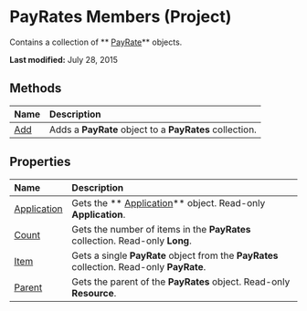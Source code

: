 
# PayRates Members (Project)
Contains a collection of  ** [PayRate](4c8ba1f3-bf18-2179-5f50-c090c63e46b9.md)** objects.

 **Last modified:** July 28, 2015


## Methods



|**Name**|**Description**|
|:-----|:-----|
| [Add](ba5d2667-7452-f9d9-032e-bb7c9d1d4911.md)|Adds a  **PayRate** object to a **PayRates** collection.|

## Properties



|**Name**|**Description**|
|:-----|:-----|
| [Application](c87e091a-25ae-c680-1716-9ca72a58ad67.md)|Gets the  ** [Application](8eb91712-7784-a102-38c0-19bb056c27e9.md)** object. Read-only **Application**.|
| [Count](8ce675fe-ace2-b509-05dd-476c0d228bc1.md)|Gets the number of items in the  **PayRates** collection. Read-only **Long**.|
| [Item](9f96dbbe-57a2-5c63-98c0-87688ae1b93c.md)|Gets a single  **PayRate** object from the **PayRates** collection. Read-only **PayRate**.|
| [Parent](32fd66ee-f4c6-d903-80c4-6ee7e73d8ad6.md)|Gets the parent of the  **PayRates** object. Read-only **Resource**.|
